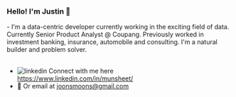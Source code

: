 
<h3> Hello! I'm Justin 👋</h3>
- I'm a data-centric developer currently working in the exciting field of data. Currently Senior Product Analyst @ Coupang. Previously worked in investment banking, insurance, automobile and consulting. I'm a natural builder and problem solver. 
<br/>
<br/>

- <img src="https://i.stack.imgur.com/gVE0j.png" alt="linkedin"> Connect with me here <a href="https://www.linkedin.com/in/munsheet/" rel="nofollow noreferrer">https://www.linkedin.com/in/munsheet/</a> &nbsp;
- 📧 Or email at joonsmoons@gmail.com
